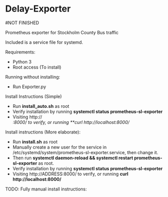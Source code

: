 # Delay-Exporter

#NOT FINISHED

 Prometheus exporter for Stockholm County Bus traffic

 Included is a service file for systemd.

 Requirements:
 - Python 3
 - Root access (To install)


 Running without installing:
 - Run Exporter.py 

 Install Instructions (Simple)
 - Run **install_auto.sh** as root
 - Verify installation by running **systemctl status prometheus-sl-exporter**
 - Visiting http://<ADDRESS>:8000/ to verify, or running **curl http://localhost:8000/  

 Install instructions (More elaborate):
 - Run **install.sh** as root
 - Manually create a new user for the service in /etc/systemd/system/prometheus-sl-exporter.service, then change it.
 - Then run **systemctl daemon-reload && systemctl restart prometheus-sl-exporter** as root.
 - Verify installation by running **systemctl status prometheus-sl-exporter**
 - Visiting http://ADDRESS:8000/ to verify, or running **curl http://localhost:8000/**  

 TODO: Fully manual install instructions:
 